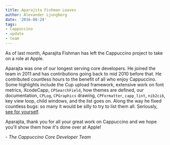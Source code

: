 ```yaml
---
title: Aparajita Fishman Leaves
author: Alexander Ljungberg
date: '2016-08-24'
tags:
- Cappuccino
- update
- team
---
```


As of last month, Aparajita Fishman has left the Cappuccino project to take on a role at Apple.

Aparajta was one of our longest serving core developers. He joined the team in 2011 and has contributions going back to mid 2010 before that. He contributed countless hours to the benefit of all who enjoy Cappuccino. Some highlights include the Cup upload framework, extensive work on font metrics, XcodeCapp, `CPSearchField`, how themes are defined, our documentation, `CPLog`, `CPGraphics` drawing, `CPFormatter`, `capp_lint`, `nib2cib`, key view loop, child windows, and the list goes on. Along the way he fixed countless bugs: so many it would be silly to try to list them all. Seriously, [see for yourself](https://github.com/cappuccino/cappuccino/commits?author=aparajita).

Aparajita, thank you for all your great work on Cappuccino and we hope you'll show them how it's done over at Apple!


_- The Cappuccino Core Developer Team_
